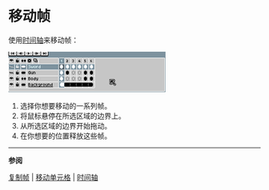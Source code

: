 # 移动帧

使用[时间轴](timeline.md)来移动帧：

![移动帧](move-frames/move-frames.gif)

1. 选择你想要移动的一系列帧。
2. 将鼠标悬停在所选区域的边界上。
3. 从所选区域的边界开始拖动。
4. 在你想要的位置释放这些帧。

---

**参阅**

[复制帧](copy-frames.md) |
[移动单元格](move-cels.md) |
[时间轴](timeline.md)
